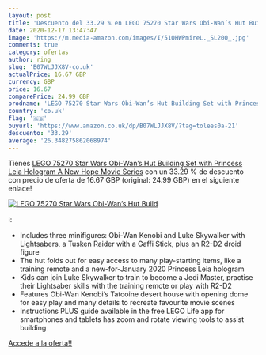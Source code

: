 ```yaml
---
layout: post
title: 'Descuento del 33.29 % en LEGO 75270 Star Wars Obi-Wan’s Hut Build'
date: 2020-12-17 13:47:47
image: 'https://m.media-amazon.com/images/I/51OHWPmireL._SL200_.jpg'
comments: true
category: ofertas
author: ring
slug: 'B07WLJJX8V-co.uk'
actualPrice: 16.67 GBP
currency: GBP
price: 16.67
comparePrice: 24.99 GBP
prodname: 'LEGO 75270 Star Wars Obi-Wan’s Hut Building Set with Princess Leia Hologram  A New Hope Movie Series'
country: 'co.uk'
flag: '🇬🇧'
buyurl: 'https://www.amazon.co.uk/dp/B07WLJJX8V/?tag=tolees0a-21'
descuento: '33.29'
average: '26.348275862068974'
---
```


Tienes [LEGO 75270 Star Wars Obi-Wan’s Hut Building Set with Princess Leia Hologram  A New Hope Movie Series](https://www.amazon.co.uk/dp/B07WLJJX8V/?tag=tolees0a-21) con un 33.29 % de descuento con precio de oferta de 16.67 GBP (original: 24.99 GBP) en el siguiente enlace!

[![LEGO 75270 Star Wars Obi-Wan’s Hut Build](https://m.media-amazon.com/images/I/51OHWPmireL._SL200_.jpg)](https://www.amazon.co.uk/dp/B07WLJJX8V/?tag=tolees0a-21)

ℹ️:

- Includes three minifigures: Obi-Wan Kenobi and Luke Skywalker with Lightsabers, a Tusken Raider with a Gaffi Stick, plus an R2-D2 droid figure
- The hut folds out for easy access to many play-starting items, like a training remote and a new-for-January 2020 Princess Leia hologram
- Kids can join Luke Skywalker to train to become a Jedi Master, practise their Lightsaber skills with the training remote or play with R2-D2
- Features Obi-Wan Kenobi’s Tatooine desert house with opening dome for easy play and many details to recreate favourite movie scenes
- Instructions PLUS guide available in the free LEGO Life app for smartphones and tablets has zoom and rotate viewing tools to assist building

[Accede a la oferta!!](https://www.amazon.co.uk/dp/B07WLJJX8V/?tag=tolees0a-21)
